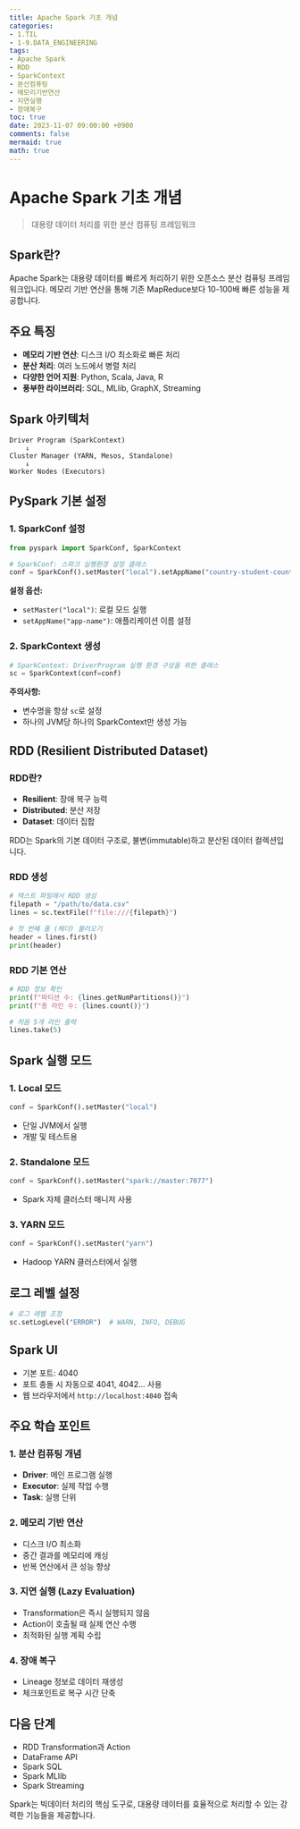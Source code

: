 ```yaml
---
title: Apache Spark 기초 개념
categories:
- 1.TIL
- 1-9.DATA_ENGINEERING
tags:
- Apache Spark
- RDD
- SparkContext
- 분산컴퓨팅
- 메모리기반연산
- 지연실행
- 장애복구
toc: true
date: 2023-11-07 09:00:00 +0900
comments: false
mermaid: true
math: true
---
```

# Apache Spark 기초 개념
> 대용량 데이터 처리를 위한 분산 컴퓨팅 프레임워크

## Spark란?
Apache Spark는 대용량 데이터를 빠르게 처리하기 위한 오픈소스 분산 컴퓨팅 프레임워크입니다. 메모리 기반 연산을 통해 기존 MapReduce보다 10-100배 빠른 성능을 제공합니다.

## 주요 특징
- **메모리 기반 연산**: 디스크 I/O 최소화로 빠른 처리
- **분산 처리**: 여러 노드에서 병렬 처리
- **다양한 언어 지원**: Python, Scala, Java, R
- **풍부한 라이브러리**: SQL, MLlib, GraphX, Streaming

## Spark 아키텍처
```
Driver Program (SparkContext)
    ↓
Cluster Manager (YARN, Mesos, Standalone)
    ↓
Worker Nodes (Executors)
```

## PySpark 기본 설정

### 1. SparkConf 설정
```python
from pyspark import SparkConf, SparkContext

# SparkConf: 스파크 실행환경 설정 클래스
conf = SparkConf().setMaster("local").setAppName("country-student-count")
```

**설정 옵션:**
- `setMaster("local")`: 로컬 모드 실행
- `setAppName("app-name")`: 애플리케이션 이름 설정

### 2. SparkContext 생성
```python
# SparkContext: DriverProgram 실행 환경 구성을 위한 클래스
sc = SparkContext(conf=conf)
```

**주의사항:**
- 변수명을 항상 `sc`로 설정
- 하나의 JVM당 하나의 SparkContext만 생성 가능

## RDD (Resilient Distributed Dataset)

### RDD란?
- **Resilient**: 장애 복구 능력
- **Distributed**: 분산 저장
- **Dataset**: 데이터 집합

RDD는 Spark의 기본 데이터 구조로, 불변(immutable)하고 분산된 데이터 컬렉션입니다.

### RDD 생성
```python
# 텍스트 파일에서 RDD 생성
filepath = "/path/to/data.csv"
lines = sc.textFile(f"file:///{filepath}")

# 첫 번째 줄 (헤더) 불러오기
header = lines.first()
print(header)
```

### RDD 기본 연산
```python
# RDD 정보 확인
print(f"파티션 수: {lines.getNumPartitions()}")
print(f"총 라인 수: {lines.count()}")

# 처음 5개 라인 출력
lines.take(5)
```

## Spark 실행 모드

### 1. Local 모드
```python
conf = SparkConf().setMaster("local")
```
- 단일 JVM에서 실행
- 개발 및 테스트용

### 2. Standalone 모드
```python
conf = SparkConf().setMaster("spark://master:7077")
```
- Spark 자체 클러스터 매니저 사용

### 3. YARN 모드
```python
conf = SparkConf().setMaster("yarn")
```
- Hadoop YARN 클러스터에서 실행

## 로그 레벨 설정
```python
# 로그 레벨 조정
sc.setLogLevel("ERROR")  # WARN, INFO, DEBUG
```

## Spark UI
- 기본 포트: 4040
- 포트 충돌 시 자동으로 4041, 4042... 사용
- 웹 브라우저에서 `http://localhost:4040` 접속

## 주요 학습 포인트

### 1. 분산 컴퓨팅 개념
- **Driver**: 메인 프로그램 실행
- **Executor**: 실제 작업 수행
- **Task**: 실행 단위

### 2. 메모리 기반 연산
- 디스크 I/O 최소화
- 중간 결과를 메모리에 캐싱
- 반복 연산에서 큰 성능 향상

### 3. 지연 실행 (Lazy Evaluation)
- Transformation은 즉시 실행되지 않음
- Action이 호출될 때 실제 연산 수행
- 최적화된 실행 계획 수립

### 4. 장애 복구
- Lineage 정보로 데이터 재생성
- 체크포인트로 복구 시간 단축

## 다음 단계
- RDD Transformation과 Action
- DataFrame API
- Spark SQL
- Spark MLlib
- Spark Streaming

Spark는 빅데이터 처리의 핵심 도구로, 대용량 데이터를 효율적으로 처리할 수 있는 강력한 기능들을 제공합니다.
